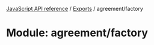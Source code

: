 [JavaScript API reference](../README) / [Exports](../modules) / agreement/factory

# Module: agreement/factory
